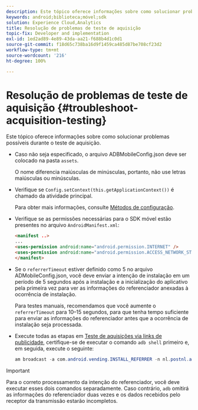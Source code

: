 ```yaml
---
description: Este tópico oferece informações sobre como solucionar problemas possíveis durante o teste de aquisição.
keywords: android;biblioteca;móvel;sdk
solution: Experience Cloud,Analytics
title: Resolução de problemas de teste de aquisição
topic-fix: Developer and implementation
exl-id: 1ed2ad89-4e89-43da-aa21-f688b4d1c0d1
source-git-commit: f18d65c738ba16d9f1459ca485d87be708cf23d2
workflow-type: tm+mt
source-wordcount: '216'
ht-degree: 100%

---
```


# Resolução de problemas de teste de aquisição {#troubleshoot-acquisition-testing}

Este tópico oferece informações sobre como solucionar problemas possíveis durante o teste de aquisição.

* Caso não seja especificado, o arquivo ADBMobileConfig.json deve ser colocado na pasta `assets`.

   O nome diferencia maiúsculas de minúsculas, portanto, não use letras maiúsculas ou minúsculas.

* Verifique se `Config.setContext(this.getApplicationContext())` é chamado da atividade principal.

   Para obter mais informações, consulte [Métodos de configuração](../configuration/methods.md).

* Verifique se as permissões necessárias para o SDK móvel estão presentes no arquivo `AndroidManifest.xml`:

   ```html
   <manifest ..>
   ... 
   <uses-permission android:name="android.permission.INTERNET" />
   <uses-permission android:name="android.permission.ACCESS_NETWORK_STATE" />
   </manifest>
   ```

* Se o `referrerTimeout` estiver definido como 5 no arquivo ADMobileConfig.json, você deve enviar a intenção de instalação em um período de 5 segundos após a instalação e a inicialização do aplicativo pela primeira vez para ver as informações do referenciador anexadas à ocorrência de instalação.

   Para testes manuais, recomendamos que você aumente o `referrerTimeout` para 10–15 segundos, para que tenha tempo suficiente para enviar as informações do referenciador antes que a ocorrência de instalação seja processada.

* Execute todas as etapas em [Teste de aquisições via links de publicidade](t-testing-marketing-link-acquisition.md), certifique-se de executar o comando `adb shell` primeiro e, em seguida, execute o seguinte:

   ```java
   am broadcast -a com.android.vending.INSTALL_REFERRER -n nl.postnl.app/.tracking.AdobeAcquisitionLinkBroadcastReceiver --es "referrer" "utm_source=adb_acq_v3&utm_campaign=adb_acq_v3&utm_content=<the newly generated id at step #7>"
   ```

>[!IMPORTANT]
>
>Para o correto processamento da intenção do referenciador, você deve executar esses dois comandos separadamente. Caso contrário, `adb` omitirá as informações do referenciador duas vezes e os dados recebidos pelo receptor da transmissão estarão incompletos.
